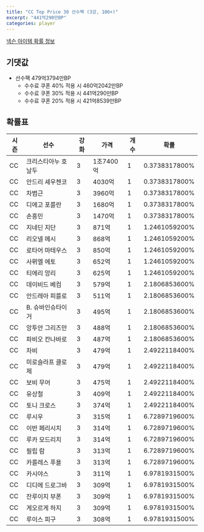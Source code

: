 ```yaml
---
title: "CC Top Price 30 선수팩 (3강, 106+)"
excerpt: "441억290만BP"
categories: player
---
```

[넥슨 아이템 확률 정보](http://iteminfo.nexon.com/probability/fco?sn=7550)

## 기댓값
- 선수팩 479억3794만BP
  - 수수료 쿠폰 40% 적용 시 460억2042만BP
  - 수수료 쿠폰 30% 적용 시 441억290만BP
  - 수수료 쿠폰 20% 적용 시 421억8539만BP


## 확률표

|시즌|선수|강화|가격|개수|확률|
|---|---|---|---|---|---|
|CC|크리스티아누 호날두|3|1조7400억|1|0.3738317800%|
|CC|안드리 셰우첸코|3|4030억|1|0.3738317800%|
|CC|차범근|3|3960억|1|0.3738317800%|
|CC|디에고 포를란|3|1680억|1|0.3738317800%|
|CC|손흥민|3|1470억|1|0.3738317800%|
|CC|지네딘 지단|3|871억|1|1.2461059200%|
|CC|리오넬 메시|3|868억|1|1.2461059200%|
|CC|로타어 마테우스|3|850억|1|1.2461059200%|
|CC|사뮈엘 에토|3|652억|1|1.2461059200%|
|CC|티에리 앙리|3|625억|1|1.2461059200%|
|CC|데이비드 베컴|3|579억|1|2.1806853600%|
|CC|안드레아 피를로|3|511억|1|2.1806853600%|
|CC|B. 슈바인슈타이거|3|495억|1|2.1806853600%|
|CC|앙투안 그리즈만|3|488억|1|2.1806853600%|
|CC|파비오 칸나바로|3|487억|1|2.1806853600%|
|CC|차비|3|479억|1|2.4922118400%|
|CC|미로슬라프 클로제|3|479억|1|2.4922118400%|
|CC|보비 무어|3|475억|1|2.4922118400%|
|CC|유상철|3|409억|1|2.4922118400%|
|CC|토니 크로스|3|374억|1|2.4922118400%|
|CC|루시우|3|315억|1|6.7289719600%|
|CC|이반 페리시치|3|314억|1|6.7289719600%|
|CC|루카 모드리치|3|314억|1|6.7289719600%|
|CC|필립 람|3|313억|1|6.7289719600%|
|CC|카를레스 푸욜|3|313억|1|6.7289719600%|
|CC|카시야스|3|311억|1|6.9781931500%|
|CC|디디에 드로그바|3|309억|1|6.9781931500%|
|CC|잔루이지 부폰|3|309억|1|6.9781931500%|
|CC|게오르게 하지|3|309억|1|6.9781931500%|
|CC|루이스 피구|3|308억|1|6.9781931500%|

